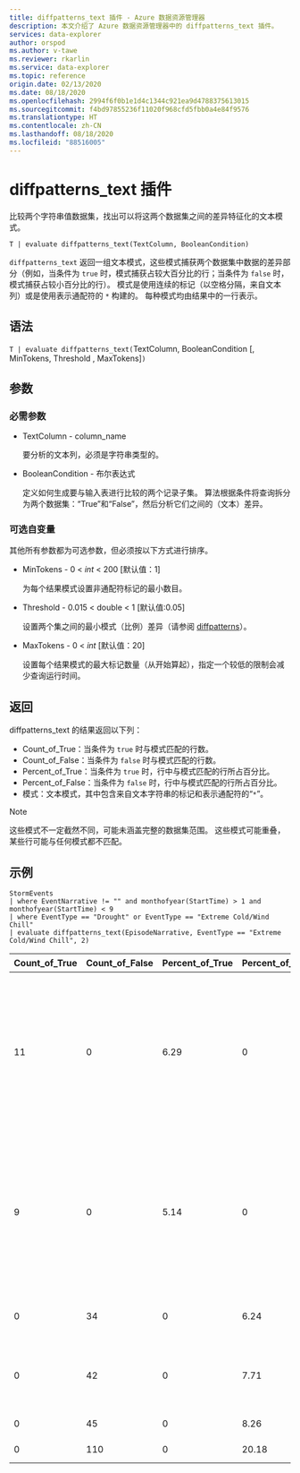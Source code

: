```yaml
---
title: diffpatterns_text 插件 - Azure 数据资源管理器
description: 本文介绍了 Azure 数据资源管理器中的 diffpatterns_text 插件。
services: data-explorer
author: orspod
ms.author: v-tawe
ms.reviewer: rkarlin
ms.service: data-explorer
ms.topic: reference
origin.date: 02/13/2020
ms.date: 08/18/2020
ms.openlocfilehash: 2994f6f0b1e1d4c1344c921ea9d4788375613015
ms.sourcegitcommit: f4bd97855236f11020f968cfd5fbb0a4e84f9576
ms.translationtype: HT
ms.contentlocale: zh-CN
ms.lasthandoff: 08/18/2020
ms.locfileid: "88516005"
---
```

# <a name="diffpatterns_text-plugin"></a>diffpatterns_text 插件

比较两个字符串值数据集，找出可以将这两个数据集之间的差异特征化的文本模式。

```kusto
T | evaluate diffpatterns_text(TextColumn, BooleanCondition)
```

`diffpatterns_text` 返回一组文本模式，这些模式捕获两个数据集中数据的差异部分（例如，当条件为 `true` 时，模式捕获占较大百分比的行；当条件为 `false` 时，模式捕获占较小百分比的行）。 模式是使用连续的标记（以空格分隔，来自文本列）或是使用表示通配符的 `*` 构建的。 每种模式均由结果中的一行表示。

## <a name="syntax"></a>语法

`T | evaluate diffpatterns_text(`TextColumn, BooleanCondition [, MinTokens, Threshold , MaxTokens]`)` 

## <a name="arguments"></a>参数

### <a name="required-arguments"></a>必需参数

* TextColumn - column_name

    要分析的文本列，必须是字符串类型的。
    
* BooleanCondition - 布尔表达式

    定义如何生成要与输入表进行比较的两个记录子集。 算法根据条件将查询拆分为两个数据集：“True”和“False”，然后分析它们之间的（文本）差异。 

### <a name="optional-arguments"></a>可选自变量

其他所有参数都为可选参数，但必须按以下方式进行排序。 

* MinTokens  - 0 < *int* < 200 [默认值：1]

    为每个结果模式设置非通配符标记的最小数目。

* Threshold - 0.015 < double < 1 [默认值:0.05]

    设置两个集之间的最小模式（比例）差异（请参阅 [diffpatterns](diffpatternsplugin.md)）。

* MaxTokens  - 0 < *int* [默认值：20]

    设置每个结果模式的最大标记数量（从开始算起），指定一个较低的限制会减少查询运行时间。

## <a name="returns"></a>返回

diffpatterns_text 的结果返回以下列：

* Count_of_True：当条件为 `true` 时与模式匹配的行数。
* Count_of_False：当条件为 `false` 时与模式匹配的行数。
* Percent_of_True：当条件为 `true` 时，行中与模式匹配的行所占百分比。
* Percent_of_False：当条件为 `false` 时，行中与模式匹配的行所占百分比。
* 模式：文本模式，其中包含来自文本字符串的标记和表示通配符的“`*`”。 

> [!NOTE]
> 这些模式不一定截然不同，可能未涵盖完整的数据集范围。 这些模式可能重叠，某些行可能与任何模式都不匹配。

## <a name="example"></a>示例

<!-- csl: https://help.kusto.chinacloudapi.cn:443/Samples -->
```kusto
StormEvents     
| where EventNarrative != "" and monthofyear(StartTime) > 1 and monthofyear(StartTime) < 9
| where EventType == "Drought" or EventType == "Extreme Cold/Wind Chill"
| evaluate diffpatterns_text(EpisodeNarrative, EventType == "Extreme Cold/Wind Chill", 2)
```

|Count_of_True|Count_of_False|Percent_of_True|Percent_of_False|模式|
|---|---|---|---|---|
|11|0|6.29|0|Winds shifting northwest in * wake * a surface trough brought heavy lake effect snowfall downwind * Lake Superior from|
|9|0|5.14|0|Canadian high pressure settled * * region * produced the coldest temperatures since February * 2006. Durations * freezing temperatures|
|0|34|0|6.24|* * * * * * * * * * * * * * * * * * West Tennessee,|
|0|42|0|7.71|* * * * * * caused * * * * * * * * across western Colorado. *|
|0|45|0|8.26|* * below normal *|
|0|110|0|20.18|Below normal *|
